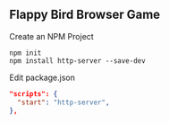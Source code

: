## Flappy Bird Browser Game

Create an NPM Project

```shell
npm init
npm install http-server --save-dev
```

Edit package.json

```json
"scripts": {
  "start": "http-server",
},
```
